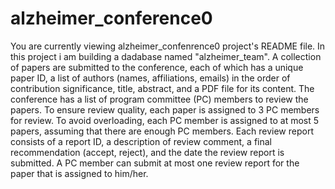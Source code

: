# alzheimer_conference0

You are currently viewing alzheimer_confenrence0 project's README file. 
In this project i am building a dadabase named "alzheimer_team". A collection of papers are submitted to the conference, each of which has a unique paper ID, a list of authors (names, affiliations, emails) in the order of contribution significance, title, abstract, and a PDF file for its content. The conference has a list of program committee (PC) members to review the papers. To ensure review quality, each paper is assigned to 3 PC members for review. To avoid overloading, each PC member is assigned to at most 5 papers, assuming that there are enough PC members. Each review report consists of a report ID, a description of review comment, a final recommendation (accept, reject), and the date the review report is submitted. A PC member can submit at most one review report for the paper that is assigned to him/her.
